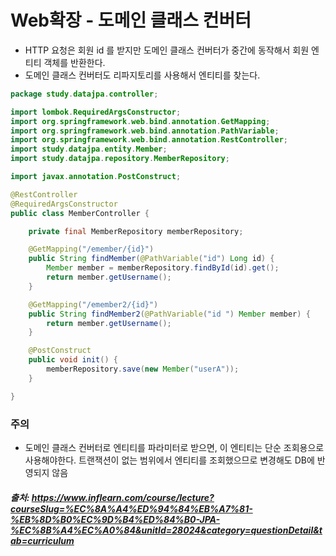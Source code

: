 # Web확장 - 도메인 클래스 컨버터

- HTTP 요청은 회원 id 를 받지만 도메인 클래스 컨버터가 중간에 동작해서 회원 엔티티 객체를 반환한다.
- 도메인 클래스 컨버터도 리파지토리를 사용해서 엔티티를 찾는다.


```java
package study.datajpa.controller;

import lombok.RequiredArgsConstructor;
import org.springframework.web.bind.annotation.GetMapping;
import org.springframework.web.bind.annotation.PathVariable;
import org.springframework.web.bind.annotation.RestController;
import study.datajpa.entity.Member;
import study.datajpa.repository.MemberRepository;

import javax.annotation.PostConstruct;

@RestController
@RequiredArgsConstructor
public class MemberController {

    private final MemberRepository memberRepository;

    @GetMapping("/emember/{id}")
    public String findMember(@PathVariable("id") Long id) {
        Member member = memberRepository.findById(id).get();
        return member.getUsername();
    }

    @GetMapping("/emember2/{id}")
    public String findMember2(@PathVariable("id ") Member member) {
        return member.getUsername();
    }

    @PostConstruct
    public void init() {
        memberRepository.save(new Member("userA"));
    }

}
```

### 주의 
- 도메인 클래스 컨버터로 엔티티를 파라미터로 받으면, 이 엔티티는 단순 조회용으로 사용해야한다.
트랜잭션이 없는 범위에서 엔티티를 조회했으므로 변경해도 DB에 반영되지 않음


##### 출처: https://www.inflearn.com/course/lecture?courseSlug=%EC%8A%A4%ED%94%84%EB%A7%81-%EB%8D%B0%EC%9D%B4%ED%84%B0-JPA-%EC%8B%A4%EC%A0%84&unitId=28024&category=questionDetail&tab=curriculum
